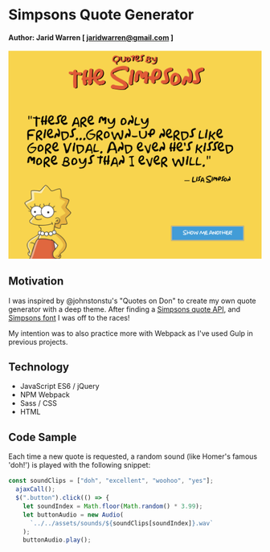# Simpsons Quote Generator

#### Author: Jarid Warren [ <jaridwarren@gmail.com> ]

![alt-text](./screenshot.png "Simpsons Quote Preview")

## Motivation

I was inspired by @johnstonstu's "Quotes on Don" to create my own quote generator with a deep theme. After finding a [Simpsons quote API](https://thesimpsonsquoteapi.glitch.me/), and [Simpsons font](http://www.dailyfreefonts.com/fonts/info/125-Simpsons.html) I was off to the races!

My intention was to also practice more with Webpack as I've used Gulp in previous projects.

## Technology

* JavaScript ES6 / jQuery
* NPM Webpack
* Sass / CSS
* HTML

## Code Sample

Each time a new quote is requested, a random sound (like Homer's famous 'doh!') is played with the following snippet:

```javascript
const soundClips = ["doh", "excellent", "woohoo", "yes"];
  ajaxCall();
  $(".button").click(() => {
    let soundIndex = Math.floor(Math.random() * 3.99);
    let buttonAudio = new Audio(
      `../../assets/sounds/${soundClips[soundIndex]}.wav`
    );
    buttonAudio.play();
```
